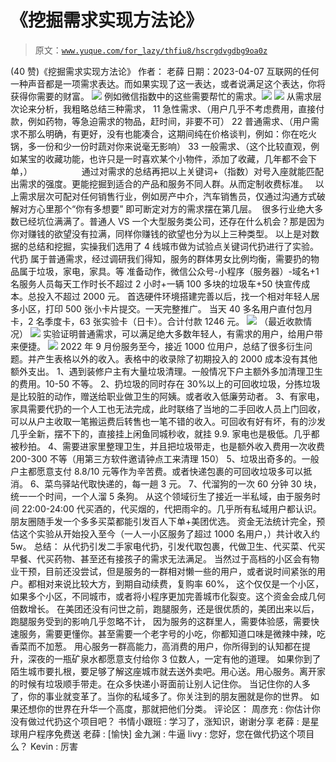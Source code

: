 # 《挖掘需求实现方法论》

> 原文：[`www.yuque.com/for_lazy/thfiu8/hscrgdvgdbg9oa0z`](https://www.yuque.com/for_lazy/thfiu8/hscrgdvgdbg9oa0z)

<ne-h2 id="56357cd9" data-lake-id="56357cd9"><ne-heading-ext><ne-heading-anchor></ne-heading-anchor><ne-heading-fold></ne-heading-fold></ne-heading-ext><ne-heading-content><ne-text id="u604b21a0">(40 赞)《挖掘需求实现方法论》</ne-text></ne-heading-content></ne-h2> <ne-p id="u70daa60d" data-lake-id="u70daa60d"><ne-text id="ud93fe023">作者： 老薛</ne-text></ne-p> <ne-p id="u69dbf5f2" data-lake-id="u69dbf5f2"><ne-text id="uf29e27cb">日期：2023-04-07</ne-text></ne-p> <ne-p id="u3092c281" data-lake-id="u3092c281"><ne-text id="u93168008">互联网的任何一种声音都是一项需求表达。而如果实现了这一表达，或者说满足这个表达，你将获得你需要的财富。</ne-text></ne-p> <ne-p id="uf812f7c8" data-lake-id="uf812f7c8"><ne-card data-card-name="image" data-card-type="inline" id="a519A" data-event-boundary="card">![](img/04160e7a45c83198eeea50ed22e401a9.png)</ne-card></ne-p> <ne-p id="ub379070e" data-lake-id="ub379070e"><ne-text id="uba239469">例如微信指数中的这些需要帮忙的需求。</ne-text><ne-card data-card-name="image" data-card-type="inline" id="rY661" data-event-boundary="card">![](img/0ce2267526bc6c65a4b8bbae1dd3fffa.png)</ne-card></ne-p> <ne-p id="u4d85b118" data-lake-id="u4d85b118"><ne-card data-card-name="image" data-card-type="inline" id="tM2wK" data-event-boundary="card">![](img/3e79d49e3c5d03380a2112a38b73a467.png)</ne-card></ne-p> <ne-p id="u0f2d6e77" data-lake-id="u0f2d6e77"><ne-text id="u9831705b">从需求层次论来分析，我粗略总结三种需求，</ne-text></ne-p> <ne-oli index-type="0"><ne-oli-i>1</ne-oli-i><ne-oli-c class="ne-oli-content" id="u3b8875b4" data-lake-id="u3b8875b4"><ne-text id="uc92895cf">1 急性需求、（用户几乎不考虑费用，直接付款，例如药物，等急迫需求的物品，赶时间，非要不可）</ne-text></ne-oli-c></ne-oli> <ne-oli index-type="0"><ne-oli-i>2</ne-oli-i><ne-oli-c class="ne-oli-content" id="u52ae6ef4" data-lake-id="u52ae6ef4"><ne-text id="u040ff3a0">2 普通需求、（用户需求不那么明确，有更好，没有也能凑合，这期间纯在价格谈判，例如：你在吃火锅，多一份和少一份时蔬对你来说毫无影响）</ne-text></ne-oli-c></ne-oli> <ne-oli index-type="0"><ne-oli-i>3</ne-oli-i><ne-oli-c class="ne-oli-content" id="u5008d980" data-lake-id="u5008d980"><ne-text id="u0b158524">3 一般需求、（这个比较直观，例如某宝的收藏功能，也许只是一时喜欢某个小物件，添加了收藏，几年都不会下单，）                 </ne-text></ne-oli-c></ne-oli> <ne-p id="u5f0a9c4c" data-lake-id="u5f0a9c4c"><ne-text id="ue76f1e03">  通过对需求的总结再把以上关键词+（指数）对号入座就能匹配出需求的强度。更能挖掘到适合的产品和服务不同人群。从而定制收费标准。</ne-text></ne-p> <ne-p id="u721b43e1" data-lake-id="u721b43e1"><ne-text id="u6ea3d578">  以上需求层次可配对任何销售行业，例如房产中介，汽车销售员，仅通过沟通方式破解对方心里那个“你有多想要” 即可断定对方的需求摆在第几层。</ne-text></ne-p> <ne-p id="u0669dceb" data-lake-id="u0669dceb"><ne-text id="u777d6cd3"> 很多行业绝大多数已经坑位满满了。普通人 VS 一个大型服务类公司，还存在什么机会？那是因为你对赚钱的欲望没有拉满，同样你赚钱的欲望也分为以上三种类型。</ne-text></ne-p> <ne-p id="ub862363a" data-lake-id="ub862363a"><ne-text id="ua9c588c2">以上是对数据的总结和挖掘，实操我们选用了 4 线城市做为试验点关键词代扔进行了实验。</ne-text></ne-p> <ne-p id="udee25caa" data-lake-id="udee25caa"><ne-text id="u8ec617d9">代扔 属于普通需求，经过调研我们得知，服务的群体男女比例均衡，需要扔的物品属于垃圾，家电，家具。等</ne-text></ne-p> <ne-p id="u52d44676" data-lake-id="u52d44676"><ne-text id="ub3335612">准备动作，微信公众号-小程序（服务器）-域名+1 名服务人员每天工作时长不超过 2 小时+一辆 100 多块的垃圾车+50 快宣传成本。总投入不超过 2000 元。</ne-text></ne-p> <ne-p id="uf8daaeac" data-lake-id="uf8daaeac"><ne-text id="u1f91f918">首选硬件环境搭建完善以后，找一个相对年轻人居多小区，打印 500 张小卡片提交。一天完整推广。</ne-text></ne-p> <ne-p id="u5a0d6389" data-lake-id="u5a0d6389"><ne-text id="u1ce65604">当天 40 多名用户直付包月卡，2 名季度卡，63 张实验卡（日卡）。合计付款 1246 元。</ne-text></ne-p> <ne-p id="u338cd5ce" data-lake-id="u338cd5ce"><ne-card data-card-name="image" data-card-type="inline" id="tHLOK" data-event-boundary="card">![](img/f8806ad4110680131c48384423548408.png)</ne-card></ne-p> <ne-p id="u88782f4c" data-lake-id="u88782f4c"><ne-text id="ub3aff97e">（最近收款情况）</ne-text></ne-p> <ne-p id="u0e17ff05" data-lake-id="u0e17ff05"><ne-card data-card-name="image" data-card-type="inline" id="j82Mn" data-event-boundary="card">![](img/ebb1b8bdf5b91045bca5da5c49939f2c.png)</ne-card></ne-p> <ne-p id="u10118a2c" data-lake-id="u10118a2c"><ne-text id="uf7a2e0ea">实验证明普通需求，可以满足绝大多数年轻人，有需求的用户，给用户带来便捷。</ne-text></ne-p> <ne-p id="u2c8c7962" data-lake-id="u2c8c7962"><ne-card data-card-name="image" data-card-type="inline" id="oIP7k" data-event-boundary="card">![](img/b36dfbf889c2c9e8b00aae4f47b83ce0.png)</ne-card></ne-p> <ne-p id="ud218d95a" data-lake-id="ud218d95a"><ne-text id="ud9853e37">2022 年 9 月份服务至今，接近 1000 位用户，总结了很多衍生问题。并产生表格以外的收入。表格中的收录除了初期投入的 2000 成本没有其他额外支出。</ne-text></ne-p> <ne-p id="u2acc6371" data-lake-id="u2acc6371"><ne-text id="u66727ebf">1、遇到装修户主有大量垃圾清理。一般情况下户主额外多加清理卫生的费用。10-50 不等。</ne-text></ne-p> <ne-p id="u7af056e3" data-lake-id="u7af056e3"><ne-text id="u2cddf879">2、扔垃圾的同时存在 30%以上的可回收垃圾，分拣垃圾是比较脏的动作，赠送给职业做卫生的阿姨。或者收入低廉劳动者。</ne-text></ne-p> <ne-p id="u06c2b81e" data-lake-id="u06c2b81e"><ne-text id="ud8c26efa">3、有家电，家具需要代扔的一个人工也无法完成，此时联络了当地的二手回收人员上门回收，可以从户主收取一笔搬运费后转售也一笔不错的收入。可回收有好有坏，有的沙发几乎全新，摆不下的，直接挂上闲鱼同城秒收，就挂 9.9\. 家电也是极低。几乎都被秒拍。</ne-text></ne-p> <ne-p id="u84587a36" data-lake-id="u84587a36"><ne-text id="u22c23071">4、需要进家里整理卫生，并且把垃圾带走，也是额外收入费用一次收费 200-300 不等（用第三方软件邀请钟点工来清理 150）</ne-text></ne-p> <ne-p id="uaadada15" data-lake-id="uaadada15"><ne-text id="ucdb62f46">5、垃圾出奇多的。一般户主都愿意支付 8.8/10 元等作为辛苦费。或者快递包裹的可回收垃圾多可以抵消。</ne-text></ne-p> <ne-p id="u94262961" data-lake-id="u94262961"><ne-text id="uc9c43df8">6、菜鸟驿站代取快递的，每一趟 3 元。</ne-text></ne-p> <ne-p id="uba9f363c" data-lake-id="uba9f363c"><ne-text id="u8c00b623">7、代溜狗的一次 60 分钟 30 块，统一一个时间，一个人溜 5 条狗。</ne-text></ne-p> <ne-p id="u260d9f88" data-lake-id="u260d9f88"><ne-text id="u4211db68">从这个领域衍生了接近一半私域，由于服务时间 22:00-24:00 代买酒的，代买烟的，代把雨伞的。几乎所有私域用户都认识。朋友圈随手发一个多多买菜都能引发百人下单+美团优选。</ne-text></ne-p> <ne-p id="u299c3d17" data-lake-id="u299c3d17"><ne-text id="u2a6c7615">资金无法统计完全，预估这个实验从开始投入至今（一人一小区服务了超过 1000 名用户，）共计收入约 5w。</ne-text></ne-p> <ne-p id="u2ed86187" data-lake-id="u2ed86187"><ne-text id="ue48e3b36">总结：</ne-text></ne-p> <ne-p id="u53f7de70" data-lake-id="u53f7de70"><ne-text id="uef21119f">从代扔引发二手家电代扔，引发代取包裹，代做卫生、代买菜、代买早餐、代买药物、甚至还有接孩子的需求无法满足。</ne-text></ne-p> <ne-p id="ube5f15e4" data-lake-id="ube5f15e4"><ne-text id="ue88455aa">当然过于高档的小区会有物业干预，目前还没尝试，但是服务的一群相对懒一些的用户，或者说时间紧张的用户。都相对来说比较大方，到期自动续费，复购率 60%，</ne-text></ne-p> <ne-p id="ue79bfa48" data-lake-id="ue79bfa48"><ne-text id="ub5ea2014">这个仅仅是一个小区，如果多个小区，不同城市，或者将小程序更加完善城市化裂变。这个资金会成几何倍数增长。</ne-text></ne-p> <ne-p id="ude067131" data-lake-id="ude067131"><ne-text id="u236c254d">在美团还没有问世之前，跑腿服务，还是很优质的，美团出来以后，跑腿服务受到的影响几乎忽略不计，</ne-text></ne-p> <ne-p id="ue1b26913" data-lake-id="ue1b26913"><ne-text id="u06d788f7">因为服务的这群里人，需要体验感，需要快速服务，需要更懂你。甚至需要一个老字号的小吃，你都知道口味是微辣中辣，吃香菜而不加葱。</ne-text></ne-p> <ne-p id="u85252154" data-lake-id="u85252154"><ne-text id="u68b5d1d5">用心服务一群高能力，高消费的用户，你所得到的认知都在提升，深夜的一瓶矿泉水都愿意支付给你 3 位数人，一定有他的道理。</ne-text></ne-p> <ne-p id="u188c99d4" data-lake-id="u188c99d4"><ne-text id="ua780c2e1">如果你到了陌生城市要扎根，要足够了解这座城市就去送外卖吧。用心送。用心服务。离开家的时候有垃圾顺手带走。在众多快递小哥面前让别人记住你。</ne-text></ne-p> <ne-p id="u8f0514d5" data-lake-id="u8f0514d5"><ne-text id="u7615225c">当记住你的人多了，你的事业就变革了。当你的私域多了。你关注到的朋友圈就是你的世界。</ne-text></ne-p> <ne-p id="u5c8b497d" data-lake-id="u5c8b497d"><ne-text id="u7777c106">如果还想你的世界在升华一个高度，那就把他们分类。</ne-text></ne-p> <ne-hole id="ub56abadd" data-lake-id="ub56abadd"><ne-card data-card-name="hr" data-card-type="block" id="B34iA" data-event-boundary="card"><ne-p id="udfc8e88b" data-lake-id="udfc8e88b"><ne-text id="u4478518c">评论区：</ne-text></ne-p> <ne-p id="uae87f85e" data-lake-id="uae87f85e"><ne-text id="u01382f0b">周彦充 : 你估计你没有做过代扔这个项目吧？</ne-text> <ne-text id="u272b3ef4">书情小跟班 : 学习了，涨知识，谢谢分享</ne-text> <ne-text id="u26a966a3">老薛 : 是星球用户程序免费送</ne-text> <ne-text id="u441c08f8">老薛 : [愉快]</ne-text> <ne-text id="u146e595f">金九渊 : 牛逼</ne-text> <ne-text id="uf1d13d5f">livy : 您好，您在做代扔这个项目么？</ne-text> <ne-text id="uc291292d">Kevin : 厉害</ne-text></ne-p></ne-card></ne-hole>